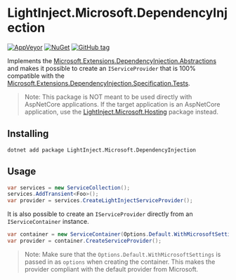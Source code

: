 # LightInject.Microsoft.DependencyInjection
[![AppVeyor](https://img.shields.io/appveyor/ci/gruntjs/grunt.svg?maxAge=2592000)](https://ci.appveyor.com/project/seesharper/lightinject-microsoft-dependencyinjection)
[![NuGet](https://img.shields.io/nuget/v/LightInject.Microsoft.DependencyInjection.svg?maxAge=2592000)]()
[![GitHub tag](https://img.shields.io/github/tag/seesharper/LightInject.Microsoft.DependencyInjection.svg?maxAge=2592000)]()

Implements the [Microsoft.Extensions.DependencyInjection.Abstractions](https://www.nuget.org/packages/Microsoft.Extensions.DependencyInjection.Abstractions/) and makes it possible to create an `IServiceProvider` that is 100% compatible with the [Microsoft.Extensions.DependencyInjection.Specification.Tests](https://www.nuget.org/packages/Microsoft.Extensions.DependencyInjection.Specification.Tests). 

> Note: This package is NOT meant to be used directly with AspNetCore applications. If the target application is an AspNetCore application, use the [LightInject.Microsoft.Hosting](https://www.nuget.org/packages/LightInject.Microsoft.Hosting/) package instead. 

## Installing

```shell
dotnet add package LightInject.Microsoft.DependencyInjection
```

## Usage
```c#
var services = new ServiceCollection();
services.AddTransient<Foo>();
var provider = services.CreateLightInjectServiceProvider();
```

It is also possible to create an `IServiceProvider` directly from an `IServiceContainer` instance.

```c#
var container = new ServiceContainer(Options.Default.WithMicrosoftSettings);
var provider = container.CreateServiceProvider();
```

> Note: Make sure that the `Options.Default.WithMicrosoftSettings` is passed in as `options` when creating the container. This makes the provider compliant with the default provider from Microsoft. 

